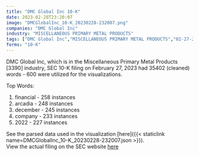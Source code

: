 ```yaml
---
title: "DMC Global Inc 10-K"
date: 2023-02-28T23:20:07
image: "DMCGlobalInc_10-K_20230228-232007.png"
companies: "DMC Global Inc"
industry: "MISCELLANEOUS PRIMARY METAL PRODUCTS"
tags: ["DMC Global Inc","MISCELLANEOUS PRIMARY METAL PRODUCTS","02-27-2023","10-K"]
forms: "10-K"
---
```

DMC Global Inc, which is in the Miscellaneous Primary Metal Products [3390] industry, SEC 10-K filing on February 27, 2023 had 35402 (cleaned) words - 600 were utilized for the visualizations.

Top Words:
1. financial - 258 instances
2. arcadia - 248 instances
3. december - 245 instances
4. company - 233 instances
5. 2022 - 227 instances


See the parsed data used in the visualization [here]({{< staticlink name=DMCGlobalInc_10-K_20230228-232007.json >}}).  
View the actual filing on the SEC website [here](https://www.sec.gov/Archives/edgar/data/34067/0000034067-23-000033.txt)